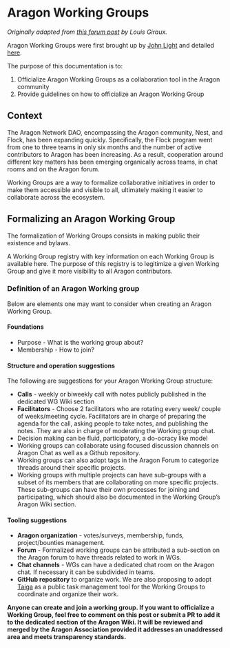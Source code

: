 # Aragon Working Groups

_Originally adapted from [this forum post](https://forum.aragon.org/t/aragon-working-groups-applications-are-now-open/11290) by Louis Giraux._

Aragon Working Groups were first brought up by [John Light](https://forum.aragon.org/u/light) and detailed [here](https://forum.aragon.org/t/proposed-working-groups-for-the-aragon-network-dao/965?u=louisgrx).

The purpose of this documentation is to:

1. Officialize Aragon Working Groups as a collaboration tool in the Aragon community
2. Provide guidelines on how to officialize an Aragon Working Group

## Context

The Aragon Network DAO, encompassing the Aragon community, Nest, and Flock, has been expanding quickly. Specifically, the Flock program went from one to three teams in only six months and the number of active contributors to Aragon has been increasing. As a result, cooperation around different key matters has been emerging organically across teams, in chat rooms and on the Aragon forum. 

Working Groups are a way to formalize collaborative initiatives in order to make them accessible and visible to all, ultimately making it easier to collaborate across the ecosystem.

## Formalizing an Aragon Working Group

The formalization of Working Groups consists in making public their existence and bylaws.

A Working Group registry with key information on each Working Group is available here. The purpose of this registry is to legitimize a given Working Group and give it more visibility to all Aragon contributors.

### Definition of an Aragon Working group

Below are elements one may want to consider when creating an Aragon Working Group.

#### Foundations

* Purpose - What is the working group about?
* Membership - How to join?

#### Structure and operation suggestions

The following are suggestions for your Aragon Working Group structure:

* **Calls** - weekly or biweekly call with notes publicly published in the dedicated WG Wiki section
* **Facilitators** - Choose 2 facilitators who are rotating every week/ couple of weeks/meeting cycle. Facilitators are in charge of preparing the agenda for the call, asking people to take notes, and publishing the notes. They are also in charge of moderating the Working group chat.
* Decision making can be fluid, participatory, a do-ocracy like model
* Working groups can collaborate using focused discussion channels on Aragon Chat as well as a Github repository.
* Working groups can also adopt tags in the Aragon Forum to categorize threads around their specific projects.
* Working groups with multiple projects can have sub-groups with a subset of its members that are collaborating on more specific projects. These sub-groups can have their own processes for joining and participating, which should also be documented in the Working Group’s Aragon Wiki section.

#### Tooling suggestions

* **Aragon organization** - votes/surveys, membership, funds, project/bounties management.
* **Forum** - Formalized working groups can be attributed a sub-section on the Aragon forum to have threads related to work in WGs.
* **Chat channels** - WGs can have a dedicated chat room on the Aragon chat. If necessary it can be subdivided in teams.
* **GitHub repository** to organize work. We are also proposing to adopt [Taiga](https://taiga.io/) as a public task management tool for the Working Groups to coordinate and organize their work.

**Anyone can create and join a working group. If you want to officialize a Working Group, feel free to comment on this post or submit a PR to add it to the dedicated section of the Aragon Wiki. It will be reviewed and merged by the Aragon Association provided it addresses an unaddressed area and meets transparency standards.**
